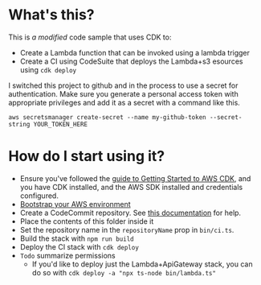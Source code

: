 # What's this?
This is _a modified_ code sample that uses CDK to:
* Create a Lambda function that can be invoked using a lambda trigger
* Create a CI using CodeSuite that deploys the Lambda+s3 esources using `cdk deploy`


I switched this project to github and in the process to use a secret for authentication. 
Make sure you generate a personal access token with appropriate privileges and add it as a secret with a command like this.
```
aws secretsmanager create-secret --name my-github-token --secret-string YOUR_TOKEN_HERE
```

# How do I start using it?
* Ensure you've followed the [guide to Getting Started to AWS CDK](https://docs.aws.amazon.com/cdk/latest/guide/getting_started.html), and you have CDK installed, and the AWS SDK installed and credentials configured. 
* [Bootstrap your AWS environment](https://docs.aws.amazon.com/cdk/latest/guide/serverless_example.html#serverless_example_deploy_and_test)
* Create a CodeCommit repository. See [this documentation](https://docs.aws.amazon.com/codecommit/latest/userguide/how-to-create-repository.html) for help.
* Place the contents of this folder inside it
* Set the repository name in the `repositoryName` prop in `bin/ci.ts`.
* Build the stack with `npm run build`
* Deploy the CI stack with `cdk deploy`
* `Todo` summarize permissions
    * If you'd like to deploy just the Lambda+ApiGateway stack, you can do so with `cdk deploy -a "npx ts-node bin/lambda.ts"`